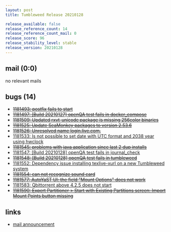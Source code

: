 ```yaml
---
layout: post
title: Tumbleweed Release 20210128

release_available: false
release_reference_count: 14
release_reference_count_mail: 0
release_score: 96
release_stability_level: stable
release_version: 20210128
---
```


## mail (0:0)

no relevant mails

## bugs (14)

<!--more-->

- ~~[1181493: postfix fails to start](https://bugzilla.opensuse.org/show_bug.cgi?id=1181493)~~
- ~~[1181497: \[Build 20210127\] openQA test fails in docker_compose](https://bugzilla.opensuse.org/show_bug.cgi?id=1181497)~~
- ~~[1181509: Updated  rxvt-unicode package is missing 256color binaries](https://bugzilla.opensuse.org/show_bug.cgi?id=1181509)~~
- ~~[1181525: Update SeaMonkey packages to version 2.53.6](https://bugzilla.opensuse.org/show_bug.cgi?id=1181525)~~
- ~~[1181526: Unresolved name login.live.com.](https://bugzilla.opensuse.org/show_bug.cgi?id=1181526)~~
- [1181533: Is not possible to set date with UTC format and 2038 year using hwclock](https://bugzilla.opensuse.org/show_bug.cgi?id=1181533)
- ~~[1181545: problems with java application since last 2 dup installs](https://bugzilla.opensuse.org/show_bug.cgi?id=1181545)~~
- [1181547: \[Build 20210128\] openQA test fails in journal_check](https://bugzilla.opensuse.org/show_bug.cgi?id=1181547)
- ~~[1181548: \[Build 20210128\] openQA test fails in tumbleweed](https://bugzilla.opensuse.org/show_bug.cgi?id=1181548)~~
- [1181552: Dependency issue installing texlive-xurl on a new Tumbleweed system](https://bugzilla.opensuse.org/show_bug.cgi?id=1181552)
- ~~[1181554: can not recognize sound card](https://bugzilla.opensuse.org/show_bug.cgi?id=1181554)~~
- ~~[1181577: AutoYaST UI: the field "Mount Options" does not work](https://bugzilla.opensuse.org/show_bug.cgi?id=1181577)~~
- [1181583: Qbittorrent above 4.2.5 does not start](https://bugzilla.opensuse.org/show_bug.cgi?id=1181583)
- ~~[1181590: Expert Partitioner > Start with Existing Partitions screen:  Import Mount Points button missing](https://bugzilla.opensuse.org/show_bug.cgi?id=1181590)~~



## links

- [mail announcement](https://github.com/boombatower/tumbleweed-review/issues/10)
